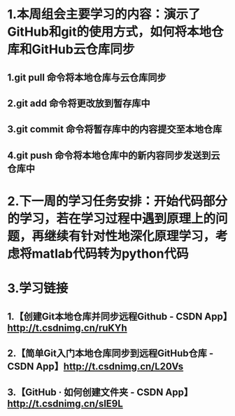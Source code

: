 # 1.本周组会主要学习的内容：演示了GitHub和git的使用方式，如何将本地仓库和GitHub云仓库同步  
   ## 1.git pull 命令将本地仓库与云仓库同步  
   ## 2.git add 命令将更改放到暂存库中  
   ## 3.git commit 命令将暂存库中的内容提交至本地仓库  
   ## 4.git push 命令将本地仓库中的新内容同步发送到云仓库中  
# 2.下一周的学习任务安排：开始代码部分的学习，若在学习过程中遇到原理上的问题，再继续有针对性地深化原理学习，考虑将matlab代码转为python代码  
# 3.学习链接  
   ## 1.【创建Git本地仓库并同步远程Github -  CSDN App】http://t.csdnimg.cn/ruKYh  
   ## 2.【简单Git入门本地仓库同步到远程GitHub仓库 -  CSDN App】http://t.csdnimg.cn/L20Vs  
   ## 3.【GitHub · 如何创建文件夹 -  CSDN App】http://t.csdnimg.cn/slE9L  
